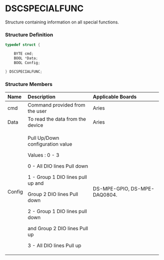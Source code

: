 # DSCSPECIALFUNC

Structure containing information on all special functions. 

### Structure Definition

```c
typedef struct {

    BYTE cmd;
    BOOL *Data;
    BOOL Config;

} DSCSPECIALFUNC;
```

### Structure Members

<table>
  <thead>
    <tr>
      <th style="text-align:left">Name</th>
      <th style="text-align:left">Description</th>
      <th style="text-align:left">Applicable Boards</th>
    </tr>
  </thead>
  <tbody>
    <tr>
      <td style="text-align:left">cmd</td>
      <td style="text-align:left">Command provided from the user</td>
      <td style="text-align:left">Aries</td>
    </tr>
    <tr>
      <td style="text-align:left">Data</td>
      <td style="text-align:left">To read the data from the device</td>
      <td style="text-align:left">Aries</td>
    </tr>
    <tr>
      <td style="text-align:left">Config</td>
      <td style="text-align:left">
        <p>Pull Up/Down configuration value</p>
        <p>Values : 0 - 3</p>
        <p>0 - All DIO lines Pull down</p>
        <p>1 - Group 1 DIO lines pull up and</p>
        <p>Group 2 DIO lines Pull down</p>
        <p>2 - Group 1 DIO lines pull down</p>
        <p>and Group 2 DIO lines Pull up</p>
        <p>3 - All DIO lines Pull up</p>
      </td>
      <td style="text-align:left">DS-MPE-GPIO, DS-MPE-DAQ0804.</td>
    </tr>
  </tbody>
</table>

